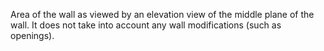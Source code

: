 Area of the wall as viewed by an elevation view of the middle plane of the wall.  It does not take into account any wall modifications (such as openings).
